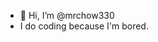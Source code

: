 - 👋 Hi, I’m @mrchow330 
- I do coding because I'm bored.

<!---
mrchow330/mrchow330 is a ✨ special ✨ repository because its `README.md` (this file) appears on your GitHub profile.
You can click the Preview link to take a look at your changes.
--->
